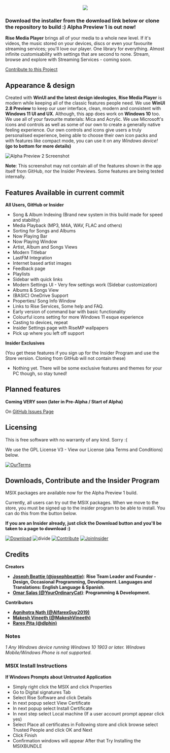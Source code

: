 <p align="center">
  <img src="https://user-images.githubusercontent.com/74561130/139312648-b60842df-9dda-4e31-ba29-649e7571d705.png" />
</p>

### **Download the installer from the download link below or clone the repository to build :) Alpha Preview 1 is out now!**

**Rise Media Player** brings all of your media to a whole new level. If it's videos, the music stored on your devices, discs or even your favourite streaming services; you'll love our player. One library for everything. Almost infinite customisability with settings that are second to none. Stream, browse and explore with Streaming Services - coming soon.

[Contribute to this Project](https://github.com/Rise-Software/Rise-Media-Player)
## Appearance & design

Created with **WinUI and the latest design ideologies**, **Rise Media Player** is modern while keeping all of the classic features people need. We use **WinUI 2.8 Preview** to keep our user interface, clean, modern and consistent with **Windows 11 UI and UX**. Although, this app does work on **Windows 10** too. We use all of your favourite materials: Mica and Acrylic. We use Microsoft's icons and controls as well as some of our own to create a generally native feeling experience. Our own controls and icons give users a truly personalised experience, being able to choose their own icon packs and with features like compact mode, you can use it on any *Windows device!* **(go to bottom for more details)**

![Alpha Preview 2 Screenshot](https://user-images.githubusercontent.com/74561130/156649276-8dc63e37-bf76-4321-ae7a-4e77f2022c37.png)

**Note**: This screenshot may not contain all of the features shown in the app itself from GitHub, nor the Insider Previews. Some features are being tested internally. 

## Features Available in current commit

**All Users, GitHub or Insider**
* Song & Album Indexing (Brand new system in this build made for speed and stability)
* Media Playback (MP3, M4A, WAV, FLAC and others)
* Sorting for Songs and Albums
* Now Playing Bar
* Now Playing Window
* Artist, Album and Songs Views
* Modern Titlebar
* LastFM Integration
* Internet based artist images
* Feedback page
* Playlists
* Sidebar with quick links
* Modern Settings UI - Very few settings work (Sidebar customization)
* Albums & Songs View
* (BASIC) OneDrive Support
* Properties/ Song Info Window
* Links to Rise Services, Some help and FAQ.
* Early version of command bar with basic functionality
* Colourful icons setting for more Windows 11 esque experience
* Casting to devices, repeat
* Insider Settings page with RiseMP wallpapers
* Pick up where you left off support

**Insider Exclusives**

(You get these features if you sign up for the Insider Program and use the Store version. Cloning from GitHub will not contain these)
* Nothing yet. There will be some exclusive features and themes for your PC though, so stay tuned! 

## Planned features

**Coming VERY soon (later in Pre-Alpha / Start of Alpha)**

On [GitHub Issues Page](https://github.com/Rise-Software/Rise-Media-Player/issues)

## Licensing

This is free software with no warranty of any kind. Sorry :(

We use the GPL License V3 - View our License (aka Terms and Conditions) below.

[![OurTerms](https://user-images.githubusercontent.com/74561130/137586737-d792a57b-b2b0-410b-bb2a-a06a4da2ab52.png)](https://github.com/Rise-Software/Rise-Media-Player/blob/main/LICENSE)


## Downloads, Contribute and the Insider Program

MSIX packages are available now for the Alpha Preview 1 build.

Currently, all users can try out the MSIX packages. When we move to the store, you must be signed up to the insider program to be able to install. You can do this from the button below.

**If you are an Insider already, just click the Download button and you'll be taken to a page to download :)**

[![Download](https://user-images.githubusercontent.com/74561130/137598555-649c77c7-1719-4aa3-8017-8b41283de730.png)](https://github.com/Rise-Software/Rise-Media-Player/releases)    ![divide](https://user-images.githubusercontent.com/74561130/137599566-866fef7d-967e-4ad1-91da-8014d1752b93.png)    [![Contribute](https://user-images.githubusercontent.com/74561130/137586097-1f64560c-9bb1-47cc-bd44-fa87c1b09e5b.png)](https://forms.office.com/Pages/ResponsePage.aspx?id=DQSIkWdsW0yxEjajBLZtrQAAAAAAAAAAAANAAc11dY1UQ1pJWFRWOFA1MDk3MUtVRk5SWVlTQktPWS4u)    [![JoinInsider](https://user-images.githubusercontent.com/74561130/137585885-7f98b4de-5067-41ee-bdb4-2a04fea4b90a.png)](https://forms.office.com/Pages/ResponsePage.aspx?id=DQSIkWdsW0yxEjajBLZtrQAAAAAAAAAAAANAAc11dY1UMUdKWlVSTE0yN0JKMEpXWkc5T1ZBMkpUWC4u)    
## Credits

**Creators**

* [**Joseph Beattie (@josephbeattie)**](https://github.com/josephbeattie): **Rise Team Leader and Founder - Design, Occasional Programming, Development. Languages and Translations: English Language & Spanish**.
* [**Omar Salas (@YourOrdinaryCat)**](https://github.com/yourordinarycat): **Programming & Development.**

**Contributors**

* [**Agnihotra Nath (@AlfarexGuy2019)**](https://github.com/alfarexguy2019)
* [**Makesh Vineeth (@MakeshVineeth)**](https://github.com/makeshvineeth)
* [**Rareș Pița (@dlphin)**](https://github.com/dlphin)

### Notes
*1 Any Windows device running Windows 10 1903 or later. Windows Mobile/Windows Phone is not supported.*

### MSIX Install Instructions 
**If Windows Prompts about Untrusted Application**
* Simply right click the MSIX and click Properties
* Go to Digital signatures Tab
* Select Rise Software and click Details
* In next popup select View Certificate
* In next popup select Install Certificate
* In next step select Local machine (If a user account prompt appear click yes)
* Select Place all certificates in Following store and click browse select Trusted People and click OK and Next
* Click Finish
* Confirmation windows will appear After that Try Installing the MSIXBUNDLE
